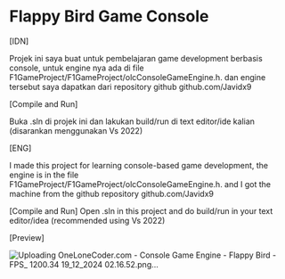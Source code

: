 # Flappy Bird Game Console

[IDN]

Projek ini saya buat untuk pembelajaran game development berbasis console, untuk engine nya ada di file F1GameProject/F1GameProject/olcConsoleGameEngine.h.
dan engine tersebut saya dapatkan dari repository github github.com/Javidx9

[Compile and Run]

Buka .sln di projek ini dan lakukan build/run di text editor/ide kalian (disarankan menggunakan Vs 2022)

[ENG]

I made this project for learning console-based game development, the engine is in the file F1GameProject/F1GameProject/olcConsoleGameEngine.h.
and I got the machine from the github repository github.com/Javidx9

[Compile and Run]
Open .sln in this project and do build/run in your text editor/idea (recommended using Vs 2022)

[Preview]

![Uploading OneLoneCoder.com - Console Game Engine - Flappy Bird - FPS_ 1200.34 19_12_2024 02.16.52.png…]()
